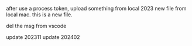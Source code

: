 after use a process token, upload something from local
2023 new file from local mac.
this is a new file.

del the msg from vscode

update 202311
update 202402
